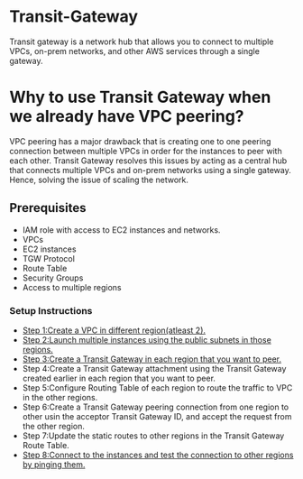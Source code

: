 # Transit-Gateway
Transit gateway is a network hub that allows you to connect to multiple VPCs, on-prem networks, and other AWS services through a single gateway.

# Why to use Transit Gateway when we already have VPC peering?
VPC peering has a major drawback that is creating one to one peering connection between multiple VPCs in order for the instances to peer with each other. Transit Gateway resolves this issues by acting as a central hub that connects multiple VPCs and on-prem networks using a single gateway. Hence, solving the issue of scaling the network.


## Prerequisites
- IAM role with access to EC2 instances and networks.
- VPCs
- EC2 instances
- TGW Protocol
- Route Table
- Security Groups
- Access to multiple regions

### Setup Instructions
- [Step 1:Create a VPC in different region(atleast 2).](VPC.md)
- [Step 2:Launch multiple instances using the public subnets in those regions.](EC2.md)
- [Step 3:Create a Transit Gateway in each region that you want to peer.](transit-gateway.md)
- Step 4:Create a Transit Gateway attachment using the Transit Gateway created earlier in each region that you want to peer.
- Step 5:Configure Routing Table of each region to route the traffic to VPC in the other regions.
- Step 6:Create a Transit Gateway peering connection from one region to other usin the acceptor Transit Gateway ID, and accept the request from the other region.
- Step 7:Update the static routes to other regions in the Transit Gateway Route Table.
- [Step 8:Connect to the instances and test the connection to other regions by pinging them.](Test-connection.md)
